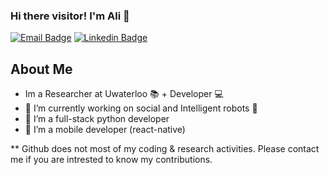 ### Hi there visitor! I'm Ali 👋

[![Email Badge](https://img.shields.io/badge/Gmail-be5542?style=flat-square&logo=gmail&logoColor=white)](mailto:ali.yamini@uwaterloo.ca)
[![Linkedin Badge](https://img.shields.io/badge/-LinkedIn-0e76a8?style=flat-square&logo=Linkedin&logoColor=white)](https://www.linkedin.com/in/ali-yamini/)

## About Me
- Im a Researcher at Uwaterloo :books: + Developer :computer:
- 🔭 I’m currently working on social and Intelligent robots 🤖
- 🌱 I’m a full-stack python developer
- 👯 I’m a mobile developer (react-native)

** Github does not most of my coding & research activities. Please contact me if you are intrested to know my contributions.

